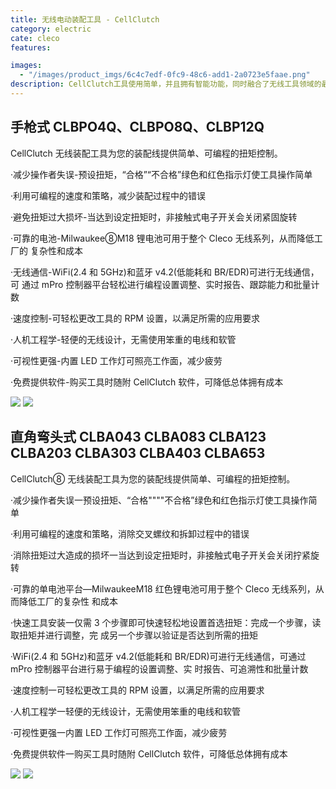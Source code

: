 ```yaml
---
title: 无线电动装配工具 - CellClutch
category: electric
cate: cleco
features:

images:
  - "/images/product_imgs/6c4c7edf-0fc9-48c6-add1-2a0723e5faae.png"
description: CellClutch工具使用简单，并且拥有智能功能，同时融合了无线工具领域的最新创新。CellClutch实现对功能连接进行扭矩控制，编程多达七个阶段以防止交叉螺纹错误，实现转速速度控制，并在装配紧固过程中重复操作和要求的紧固精度。
---
```


## 手枪式 CLBPO4Q、CLBPO8Q、CLBP12Q

CellClutch 无线装配工具为您的装配线提供简单、可编程的扭矩控制。

·减少操作者失误-预设扭矩，“合格”“不合格”绿色和红色指示灯使工具操作简单

·利用可编程的速度和策略，减少装配过程中的错误

·避免扭矩过大损坏-当达到设定扭矩时，非接触式电子开关会关闭紧固旋转

·可靠的电池-Milwaukee⑧M18 锂电池可用于整个 Cleco 无线系列，从而降低工厂的
复杂性和成本

·无线通信-WiFi(2.4 和 5GHz)和蓝牙 v4.2(低能耗和 BR/EDR)可进行无线通信，可
通过 mPro 控制器平台轻松进行编程设置调整、实时报告、跟踪能力和批量计数

·速度控制-可轻松更改工具的 RPM 设置，以满足所需的应用要求

·人机工程学-轻便的无线设计，无需使用笨重的电线和软管

·可视性更强-内置 LED 工作灯可照亮工作面，减少疲劳

·免费提供软件-购买工具时随附 CellClutch 软件，可降低总体拥有成本

![](/images/product_imgs/c2b17516-d8e4-47ab-a7cc-dff42a0683f2.png)
![](/images/product_imgs/706c774e-a162-49b3-a7fe-e3c89af43eb8.jpeg)

## 直角弯头式 CLBA043 CLBA083 CLBA123 CLBA203 CLBA303 CLBA403 CLBA653

CellClutch⑧ 无线装配工具为您的装配线提供简单、可编程的扭矩控制。

·减少操作者失误一预设扭矩、“合格""""不合格”绿色和红色指示灯使工具操作简单

·利用可编程的速度和策略，消除交叉螺纹和拆卸过程中的错误

·消除扭矩过大造成的损坏一当达到设定扭矩时，非接触式电子开关会关闭拧紧旋转

·可靠的单电池平台—MilwaukeeM18 红色锂电池可用于整个 Cleco 无线系列，从而降低工厂的复杂性
和成本

·快速工具安装一仅需 3 个步骤即可快速轻松地设置首选扭矩：完成一个步骤，读取扭矩并进行调整，完
成另一个步骤以验证是否达到所需的扭矩

·WiFi(2.4 和 5GHz)和蓝牙 v4.2(低能耗和 BR/EDR)可进行无线通信，可通过 mPro 控制器平台进行易于编程的设置调整、实
时报告、可追溯性和批量计数

·速度控制一可轻松更改工具的 RPM 设置，以满足所需的应用要求

·人机工程学一轻便的无线设计，无需使用笨重的电线和软管

·可视性更强一内置 LED 工作灯可照亮工作面，减少疲劳

·免费提供软件一购买工具时随附 CellClutch 软件，可降低总体拥有成本

![](/images/product_imgs/34e3d5cf-e4ad-49b7-a914-b0fc70048d3e.png)
![](/images/product_imgs/e1c771d6-3877-4cf3-b9e8-7d104247c35c.jpeg)
